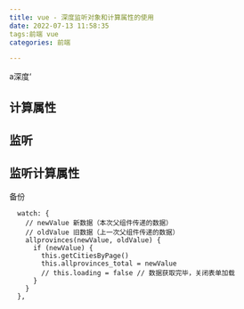 ```yaml
---
title: vue - 深度监听对象和计算属性的使用
date: 2022-07-13 11:58:35
tags:前端 vue
categories: 前端

---
```


a深度‘

## 计算属性







## 监听







## 监听计算属性

















备份

~~~vue
  watch: {
    // newValue 新数据（本次父组件传递的数据）
    // oldValue 旧数据（上一次父组件传递的数据）
    allprovinces(newValue, oldValue) {
      if (newValue) {
        this.getCitiesByPage()
        this.allprovinces_total = newValue
        // this.loading = false // 数据获取完毕，关闭表单加载
      }
    }
  },
~~~


